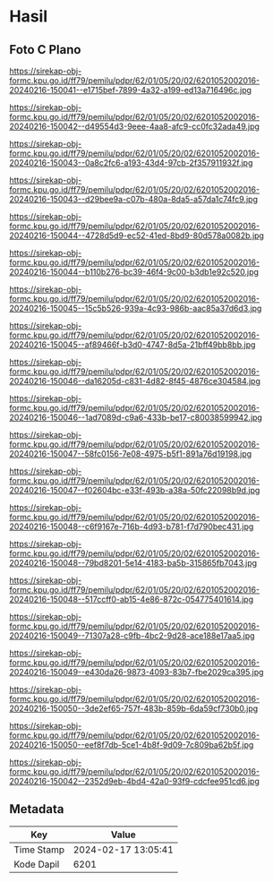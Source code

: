 # Hasil

## Foto C Plano

https://sirekap-obj-formc.kpu.go.id/ff79/pemilu/pdpr/62/01/05/20/02/6201052002016-20240216-150041--e1715bef-7899-4a32-a199-ed13a716496c.jpg

https://sirekap-obj-formc.kpu.go.id/ff79/pemilu/pdpr/62/01/05/20/02/6201052002016-20240216-150042--d49554d3-9eee-4aa8-afc9-cc0fc32ada49.jpg

https://sirekap-obj-formc.kpu.go.id/ff79/pemilu/pdpr/62/01/05/20/02/6201052002016-20240216-150043--0a8c2fc6-a193-43d4-97cb-2f357911932f.jpg

https://sirekap-obj-formc.kpu.go.id/ff79/pemilu/pdpr/62/01/05/20/02/6201052002016-20240216-150043--d29bee9a-c07b-480a-8da5-a57da1c74fc9.jpg

https://sirekap-obj-formc.kpu.go.id/ff79/pemilu/pdpr/62/01/05/20/02/6201052002016-20240216-150044--4728d5d9-ec52-41ed-8bd9-80d578a0082b.jpg

https://sirekap-obj-formc.kpu.go.id/ff79/pemilu/pdpr/62/01/05/20/02/6201052002016-20240216-150044--b110b276-bc39-46f4-9c00-b3db1e92c520.jpg

https://sirekap-obj-formc.kpu.go.id/ff79/pemilu/pdpr/62/01/05/20/02/6201052002016-20240216-150045--15c5b526-939a-4c93-986b-aac85a37d6d3.jpg

https://sirekap-obj-formc.kpu.go.id/ff79/pemilu/pdpr/62/01/05/20/02/6201052002016-20240216-150045--af89466f-b3d0-4747-8d5a-21bff49bb8bb.jpg

https://sirekap-obj-formc.kpu.go.id/ff79/pemilu/pdpr/62/01/05/20/02/6201052002016-20240216-150046--da16205d-c831-4d82-8f45-4876ce304584.jpg

https://sirekap-obj-formc.kpu.go.id/ff79/pemilu/pdpr/62/01/05/20/02/6201052002016-20240216-150046--1ad7089d-c9a6-433b-be17-c80038599942.jpg

https://sirekap-obj-formc.kpu.go.id/ff79/pemilu/pdpr/62/01/05/20/02/6201052002016-20240216-150047--58fc0156-7e08-4975-b5f1-891a76d19198.jpg

https://sirekap-obj-formc.kpu.go.id/ff79/pemilu/pdpr/62/01/05/20/02/6201052002016-20240216-150047--f02604bc-e33f-493b-a38a-50fc22098b9d.jpg

https://sirekap-obj-formc.kpu.go.id/ff79/pemilu/pdpr/62/01/05/20/02/6201052002016-20240216-150048--c6f9167e-716b-4d93-b781-f7d790bec431.jpg

https://sirekap-obj-formc.kpu.go.id/ff79/pemilu/pdpr/62/01/05/20/02/6201052002016-20240216-150048--79bd8201-5e14-4183-ba5b-315865fb7043.jpg

https://sirekap-obj-formc.kpu.go.id/ff79/pemilu/pdpr/62/01/05/20/02/6201052002016-20240216-150048--517ccff0-ab15-4e86-872c-054775401614.jpg

https://sirekap-obj-formc.kpu.go.id/ff79/pemilu/pdpr/62/01/05/20/02/6201052002016-20240216-150049--71307a28-c9fb-4bc2-9d28-ace188e17aa5.jpg

https://sirekap-obj-formc.kpu.go.id/ff79/pemilu/pdpr/62/01/05/20/02/6201052002016-20240216-150049--e430da26-9873-4093-83b7-fbe2029ca395.jpg

https://sirekap-obj-formc.kpu.go.id/ff79/pemilu/pdpr/62/01/05/20/02/6201052002016-20240216-150050--3de2ef65-757f-483b-859b-6da59cf730b0.jpg

https://sirekap-obj-formc.kpu.go.id/ff79/pemilu/pdpr/62/01/05/20/02/6201052002016-20240216-150050--eef8f7db-5ce1-4b8f-9d09-7c809ba62b5f.jpg

https://sirekap-obj-formc.kpu.go.id/ff79/pemilu/pdpr/62/01/05/20/02/6201052002016-20240216-150042--2352d9eb-4bd4-42a0-93f9-cdcfee951cd6.jpg


## Metadata

| Key        | Value               |
| ---------- | ------------------- |
| Time Stamp | 2024-02-17 13:05:41 |
| Kode Dapil | 6201                |



